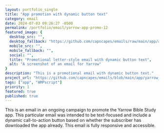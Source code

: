 ```yaml
---
layout: portfolio_single
title: "App promotion with dynamic button text"
category: email
date: 2024-07-03 09:26:27 -0500
permalink: /portfolio/email/yarrow-app-promo-12
featured_image: {
  desktop_src: "",
  desktop_fallback: "https://github.com/capncapes/emails/raw/main/app/assets/yarrow_product_2024_app-promotion_12-identity-daily-growth.jpeg",
  mobile_src: "",
  mobile_fallback: "",
  social: "",
  title: "Promotional letter-style email with dynamic button text",
  alt: "A screenshot of an email for Yarrow"
}
description: "This is a promotional email with dynamic button text."
project_url: "https://github.com/capncapes/emails/blob/main/app/yarrow_product_2024_app-promotion_12-identity-daily-growth.html"
tags: ["app", "AMPscript"]
priority: 1
featured: true
published: true
---
```


This is an email in an ongoing campaign to promote the Yarrow Bible Study app. This particular email was intended to be text-focused and include a dynamic call-to-action button based on whether the subscriber has downloaded the app already. This email is fully responsive and accessible.
